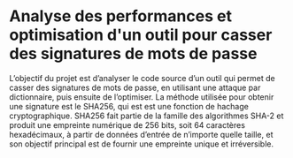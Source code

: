 # Analyse des performances et optimisation d'un outil pour casser des signatures de mots de passe

L’objectif du projet est d’analyser le code source d’un outil qui permet de casser des signatures de mots de passe, en utilisant une attaque par dictionnaire, puis ensuite de l’optimiser. La méthode utilisée pour obtenir une signature est le SHA256, qui est est une fonction de hachage cryptographique. SHA256 fait partie de la famille des algorithmes SHA-2 et produit une empreinte numérique de 256 bits, soit 64 caractères hexadécimaux, à partir de données d’entrée de n’importe quelle taille, et son objectif principal est de fournir une empreinte unique et irréversible.
